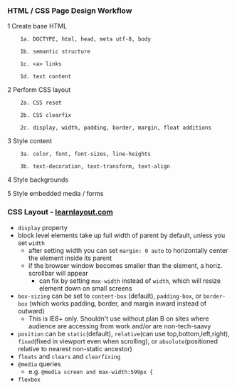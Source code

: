 ### HTML / CSS Page Design Workflow

1 Create base HTML
```
	1a. DOCTYPE, html, head, meta utf-8, body
	
	1b. semantic structure
	
	1c. <a> links
	
	1d. text content
```	
2 Perform CSS layout
```
	2a. CSS reset
	
	2b. CSS clearfix
	
	2c. display, width, padding, border, margin, float additions
```	
3 Style content
```
	3a. color, font, font-sizes, line-heights
	
	3b. text-decoration, text-transform, text-align
```	
4 Style backgrounds

5 Style embedded media / forms

### CSS Layout - [learnlayout.com](learnlayout.com)
- ```display``` property
- block level elements take up full width of parent by default, unless you set ```width```
	- after setting width you can set ```margin: 0 auto``` to horizontally center the element inside its parent
	- if the browser window becomes smaller than the element, a horiz. scrollbar will appear
		- can fix by setting ```max-width``` instead of ```width```, which will resize element down on small screens
- ```box-sizing``` can be set to ```content-box``` (default), ```padding-box```, or ```border-box``` (which works padding, border, and margin inward instead of outward)
	- This is IE8+ only. Shouldn't use without plan B on sites where audience are accessing from work and/or are non-tech-saavy
- ```position``` can be ```static```(default), ```relative```(can use top,bottom,left,right), ```fixed```(fixed in viewport even when scrolling), or ```absolute```(positioned relative to nearest non-static ancestor)
- ```floats``` and ```clears``` and ```clearfixing```
- ```@media``` queries
	- e.g. ```@media screen and max-width:599px {```
- ```flexbox```
